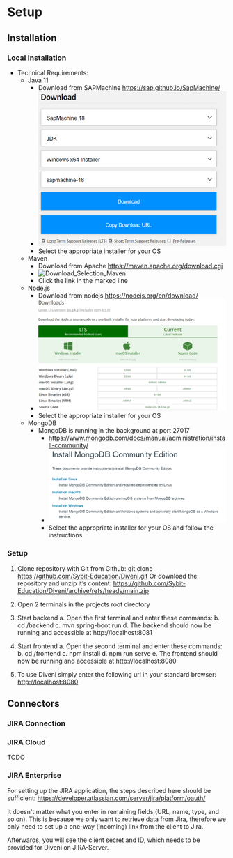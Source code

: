 # Setup

## Installation

### Local Installation
- Technical Requirements:
  - Java 11
    - Download from SAPMachine <https://sap.github.io/SapMachine/>
    - ![Download_Selection_Java11](docs/.vuepress/public/img/Java11_Installer_Selection.png)
    - Select the appropriate installer for your OS
  - Maven
    - Download from Apache <https://maven.apache.org/download.cgi>
    - ![Download_Selection_Maven](docs/.vuepress/public/img/Maven_Selection.png)
    - Click the link in the marked line
  - Node.js
    - Download from nodejs <https://nodejs.org/en/download/>
    - ![Download_Selection_nodejs](docs/.vuepress/public/img/nodejs_Installer_Selection.png)
    - Select the appropriate installer for your OS
  - MongoDB
    - MongoDB is running in the background at port 27017
      - <https://www.mongodb.com/docs/manual/administration/install-community/>
      - ![Download_Selection_MongoDB](docs/.vuepress/public/img/MongoDB_Installer_Selection.png)
      - Select the appropriate installer for your OS and follow the instructions

### Setup
1. Clone repository with Git from Github:
      git clone https://github.com/Sybit-Education/Diveni.git
   Or download the repository and unzip it’s content:
      https://github.com/Sybit-Education/Diveni/archive/refs/heads/main.zip

2. Open 2 terminals in the projects root directory

3. Start backend
   a. Open the first terminal and enter these commands:
   b. cd /backend
   c. mvn spring-boot:run
   d. The backend should now be running and accessible at http://localhost:8081

4. Start frontend
   a. Open the second terminal and enter these commands:
   b. cd /frontend
   c. npm install
   d. npm run serve
   e. The frontend should now be running and accessible at http://localhost:8080

5. To use Diveni simply enter the following url in your standard browser: <http://localhost:8080>


## Connectors
### JIRA Connection





### JIRA Cloud

TODO

### JIRA Enterprise

For setting up the JIRA application, the steps described here should be sufficient: 
<https://developer.atlassian.com/server/jira/platform/oauth/>

It doesn't matter what you enter in remaining fields (URL, name, type, and so on). 
This is because we only want to retrieve data from Jira, therefore we only need to set up a 
one-way (incoming) link from the client to Jira.

Afterwards, you will see the client secret and ID, which needs to be provided for Diveni on 
JIRA-Server.
